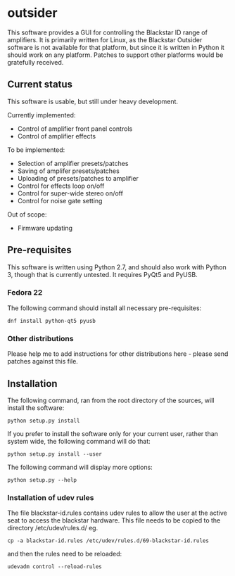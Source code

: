 # outsider

This software provides a GUI for controlling the Blackstar ID range of
amplifiers. It is primarily written for Linux, as the Blackstar
Outsider software is not available for that platform, but since it is
written in Python it should work on any platform. Patches to support
other platforms would be gratefully received.

## Current status

This software is usable, but still under heavy development.

Currently implemented:
- Control of amplifier front panel controls
- Control of amplifier effects

To be implemented:
- Selection of amplifier presets/patches
- Saving of amplifer presets/patches
- Uploading of presets/patches to amplifier
- Control for effects loop on/off
- Control for super-wide stereo on/off
- Control for noise gate setting

Out of scope:
- Firmware updating

## Pre-requisites

This software is written using Python 2.7, and should also work with
Python 3, though that is currently untested. It requires PyQt5 and
PyUSB.

### Fedora 22
The following command should install all necessary pre-requisites:

    dnf install python-qt5 pyusb

### Other distributions

Please help me to add instructions for other distributions here -
please send patches against this file.

## Installation

The following command, ran from the root directory of the sources,
will install the software:

    python setup.py install

If you prefer to install the software only for your current user,
rather than system wide, the following command will do that:

    python setup.py install --user

The following command will display more options:

    python setup.py --help

### Installation of udev rules

The file blackstar-id.rules contains udev rules to allow the user at
the active seat to access the blackstar hardware. This file needs to
be copied to the directory /etc/udev/rules.d/ eg.

    cp -a blackstar-id.rules /etc/udev/rules.d/69-blackstar-id.rules

and then the rules need to be reloaded:

    udevadm control --reload-rules
